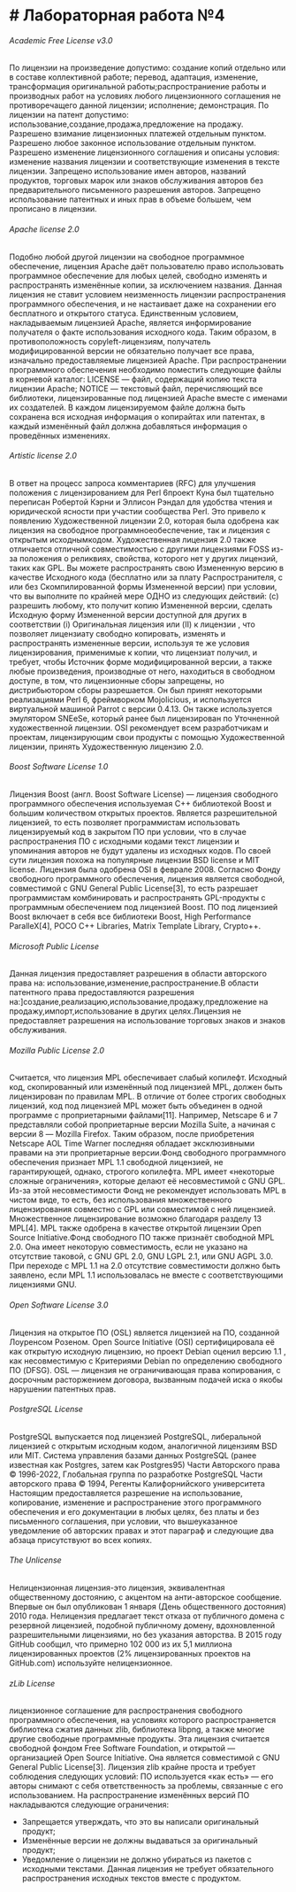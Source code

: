 # # Лабораторная работа №4
###### Academic Free License v3.0
По лицензии на произведение допустимо:
создание копий отдельно или в составе коллективной работе; перевод, адаптация, изменение, трансформация оригинальной работы;распространиение работы и производных работ на условиях любого лицензионного соглашения не противоречащего данной лицензии; исполнение; демонстрация. По лицензии на патент допустимо:
использование,создание,продажа,предложение на продажу. Разрешено взимание лицензионных платежей отдельным пунктом.
Разрешено любое законное использование отдельным пунктом.
Разрешено изменение лицензионного соглашения и описаны условия: изменение названия лицензии и соответствующие изменения в тексте лицензии.
Запрещено использование имен авторов, названий продуктов, торговых марок или знаков обслуживания авторов без предварительного письменного разрешения авторов. Запрещено использование патентных и иных прав в объеме большем, чем прописано в лицензии.
###### Apache license 2.0
Подобно любой другой лицензии на свободное программное обеспечение, лицензия Apache даёт пользователю право использовать программное обеспечение для любых целей, свободно изменять и распространять изменённые копии, за исключением названия.
Данная лицензия не ставит условием неизменность лицензии распространения программного обеспечения, и не настаивает даже на сохранении его бесплатного и открытого статуса. Единственным условием, накладываемым лицензией Apache, является информирование получателя о факте использования исходного кода. Таким образом, в противоположность copyleft-лицензиям, получатель модифицированной версии не обязательно получает все права, изначально предоставляемые лицензией Apache.
При распространении программного обеспечения необходимо поместить следующие файлы в корневой каталог:
LICENSE — файл, содержащий копию текста лицензии Apache;
NOTICE — текстовый файл, перечисляющий все библиотеки, лицензированные под лицензией Apache вместе с именами их создателей.
В каждом лицензируемом файле должна быть сохранена вся исходная информация о копирайтах или патентах, в каждый изменённый файл должна добавляться информация о проведённых изменениях.
###### Artistic license 2.0
В ответ на процесс запроса комментариев (RFC) для улучшения положения с лицензированием для Perl 6проект Куна был тщательно переписан Робертой Кэрни и Эллисон Рэндал для удобства чтения и юридической ясности при участии сообщества Perl. Это привело к появлению Художественной лицензии 2.0, которая была одобрена как лицензия на свободное программноеобеспечение, так и лицензия с открытым исходнымкодом.
Художественная лицензия 2.0 также отличается отличной совместимостью с другими лицензиями FOSS из-за положения о реликвиях, свойства, которого нет у других лицензий, таких как GPL.
Вы можете распространять свою Измененную версию в качестве Исходного кода (бесплатно или за плату Распространителя, с или без Скомпилированной формы Измененной версии) при условии, что вы выполните по крайней мере ОДНО из следующих действий:
(c) разрешить любому, кто получит копию Измененной версии, сделать Исходную форму Измененной версии доступной для других в соответствии
(i) Оригинальная лицензия или
(II) к лицензии , что позволяет лицензиату свободно копировать, изменять и распространять измененные версии, используя те же условия лицензирования, применимые к копии, что лицензиат получил, и требует, чтобы Источник форме модифицированной версии, а также любые произведения, производные от него, находиться в свободном доступе, в том, что лицензионные сборы запрещены, но дистрибьютором сборы разрешается.
Он был принят некоторыми реализациями Perl 6, фреймворком Mojolicious, и используется виртуальной машиной Parrot с версии 0.4.13. Он также используется эмулятором SNEeSe, который ранее был лицензирован по Уточненной художественной лицензии.
OSI рекомендует всем разработчикам и проектам, лицензирующим свои продукты с помощью Художественной лицензии, принять Художественную лицензию 2.0.
###### Boost Software License 1.0
Лицензия Boost (англ. Boost Software License) — лицензия свободного программного обеспечения используемая С++ библиотекой Boost и большим количеством открытых проектов. Является разрешительной лицензией, то есть позволяет программистам использовать лицензируемый код в закрытом ПО при условии, что в случае распространения ПО с исходными кодами текст лицензии и упоминания авторов не будут удалены из исходных кодов. По своей сути лицензия похожа на популярные лицензии BSD license и MIT license.
Лицензия была одобрена OSI в феврале 2008.
Согласно Фонду свободного программного обеспечения, лицензия является свободной, совместимой с GNU General Public License[3], то есть разрешает программистам комбинировать и распространять GPL-продукты с программным обеспечением под лицензией Boost.
ПО под лицензией Boost включает в себя все библиотеки Boost, High Performance ParalleX[4], POCO C++ Libraries, Matrix Template Library, Crypto++.
###### Microsoft Public License
Данная лицензия предоставляет разрешения в области авторского права на:
использование,изменение,распространение.В области патентного права предоставляются разрешения на:]создание,реализацию,использование,продажу,предложение на продажу,импорт,использование в других целях.Лицензия не предоставляет разрешения на использование торговых знаков и знаков обслуживания.
###### Mozilla Public License 2.0
Считается, что лицензия MPL обеспечивает слабый копилефт. Исходный код, скопированный или изменённый под лицензией MPL, должен быть лицензирован по правилам MPL. В отличие от более строгих свободных лицензий, код под лицензией MPL может быть объединен в одной программе с проприетарными файлами[11]. Например, Netscape 6 и 7 представляли собой проприетарные версии Mozilla Suite, а начиная с версии 8 — Mozilla Firefox. Таким образом, после приобретения Netscape AOL Time Warner последняя обладает эксклюзивными правами на эти проприетарные версии.Фонд свободного программного обеспечения признает MPL 1.1 свободной лицензией, не гарантирующей, однако, строгого копилефта. MPL имеет «некоторые сложные ограничения», которые делают её несовместимой с GNU GPL. Из-за этой несовместимости Фонд не рекомендует использовать MPL в чистом виде, то есть, без использования множественного лицензирования совместно с GPL или совместимой с ней лицензией. Множественное лицензирование возможно благодаря разделу 13 MPL[4]. MPL также одобрена в качестве открытой лицензии Open Source Initiative.Фонд свободного ПО также признаёт свободной MPL 2.0. Она имеет некоторую совместимость, если не указано на отсутствие таковой, с GNU GPL 2.0, GNU LGPL 2.1, или GNU AGPL 3.0. При переходе с MPL 1.1 на 2.0 отсутствие совместимости должно быть заявлено, если MPL 1.1 использовалась не вместе с соответствующими лицензиями GNU.
###### Open Software License 3.0
Лицензия на открытое ПО (OSL) является лицензией на ПО, созданной Лоуренсом Розеном. Open Source Initiative (OSI) сертифицировала её как открытую исходную лицензию, но проект Debian оценил версию 1.1 , как несовместимую с Критериями Debian по определению свободного ПО (DFSG). OSL — лицензия не ограничивающая права копирования, с досрочным расторжением договора, вызванным подачей иска о якобы нарушении патентных прав.
###### PostgreSQL License
PostgreSQL выпускается под лицензией PostgreSQL, либеральной лицензией с открытым исходным кодом, аналогичной лицензиям BSD или MIT.
Система управления базами данных PostgreSQL
(ранее известная как Postgres, затем как Postgres95)
Части Авторского права © 1996-2022, Глобальная группа по разработке PostgreSQL
Части авторского права © 1994, Регенты Калифорнийского университета
Настоящим предоставляется разрешение на использование, копирование, изменение и распространение этого программного обеспечения и его документации в любых целях, без платы и без письменного соглашения, при условии, что вышеуказанное уведомление об авторских правах и этот параграф и следующие два абзаца присутствуют во всех копиях.
###### The Unlicense
Нелицензионная лицензия-это лицензия, эквивалентная общественному достоянию, с акцентом на анти-авторское сообщение. Впервые он был опубликован 1 января (День общественного достояния) 2010 года. Нелицензия предлагает текст отказа от публичного домена с резервной лицензией, подобной публичному домену, вдохновленной разрешительными лицензиями, но без указания авторства. В 2015 году GitHub сообщил, что примерно 102 000 из их 5,1 миллиона лицензированных проектов (2% лицензированных проектов на GitHub.com) используйте нелицензионное.
###### zLib License
лицензионное соглашение для распространения свободного программного обеспечения, на условиях которого распространяется библиотека сжатия данных zlib, библиотека libpng, а также многие другие свободные программные продукты.
Эта лицензия считается свободной фондом Free Software Foundation, и открытой — организацией Open Source Initiative. Она является совместимой с GNU General Public License[3].
Лицензия zlib крайне проста и требует соблюдения следующих условий:
ПО используется «как есть» — его авторы снимают с себя ответственность за проблемы, связанные с его использованием.
На распространение изменённых версий ПО накладываются следующие ограничения:
* Запрещается утверждать, что это вы написали оригинальный продукт;
* Изменённые версии не должны выдаваться за оригинальный продукт;
* Уведомление о лицензии не должно убираться из пакетов с исходными текстами.
Данная лицензия не требует обязательного распространения исходных текстов вместе с продуктом.

